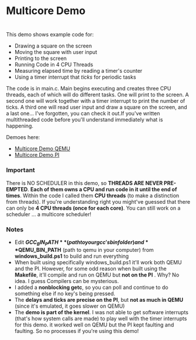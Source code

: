 # Multicore Demo
#

This demo shows example code for:
- Drawing a square on the screen
- Moving the square with user input
- Printing to the screen
- Running Code in 4 CPU Threads
- Measuring elapsed time by reading a timer's counter
- Using a timer interrupt that *ticks* for periodic tasks

The code is in main.c. Main begins executing and creates three CPU threads, each of which will do different tasks. One will print to the screen. A second one will work together with a timer interrupt to print the number of ticks. A third one will read user input and draw a square on the screen, and a last one... I've forgotten, you can check it out.If you've written multithreaded code before you'll understand immediately what is happening.

Demoes here:
-   [Multicore Demo QEMU](https://www.youtube.com/watch?v=TbS2cbfCswM&feature=youtu.be)
-   [Multicore Demo PI](https://www.youtube.com/watch?v=hmBH0ercFr8&feature=youtu.be)

### Important

There is NO SCHEDULER in this demo, so **THREADS ARE NEVER PRE-EMPTED**. **Each of them owns a CPU and run code in it until the end of times**. Within the code I called them **CPU threads** (to make a distinction from threads). If you're understanding right you might've guessed that there can only be **4 CPU threads (once for each core)**. You can still work on a scheduler ... a multicore scheduler!

### Notes
- Edit **$GCC_BIN_PATH** (path to your gcc's bin folder) and **$QEMU_BIN_PATH**
  (path to qemu in your computer) from **windows_build.ps1** to build and run everything
- When built using specifically windows_build.ps1 it'll work both QEMU and the PI. However, for
  some odd reason when built using the **Makefile**, it'll compile and run on QEMU
  but **not on the PI** . Why? No idea. I guess Compilers can be mysterious.
- I added a **nonblocking getc**, so you can poll and continue to do something else if no key's being pressed.
- The **delays and ticks are precise on the PI**, but **not as much in QEMU** (since it's emulated, it goes slower on QEMU)
- The **demo is part of the kernel**. I was not able to get software interrupts
  (that's how system calls are made) to play well with the timer interrupts for this demo. it worked well on QEMU but the PI kept faulting and faulting. So no processes if you're using this demo!

